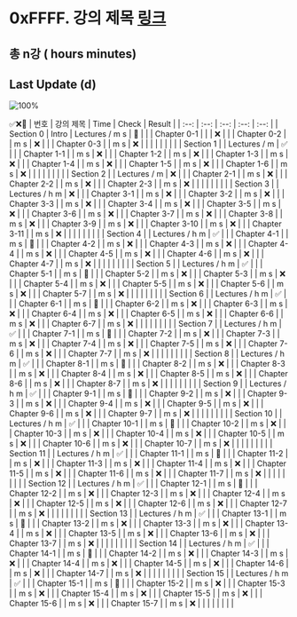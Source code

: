 # 0xFFFF. 강의 제목 [링크](#)

## 총 n강 ( hours  minutes)
    
## Last Update (d)    

![100%](https://progress-bar.dev/1/?scale=1&title=progress&width=500&color=babaca&suffix=/1)

✅❌:hammer:
| 번호 | 강의 제목 | Time | Check | Result |
| :--: | :--: | :--: | :--: | :--: |
| Section 0 | Intro |  Lectures / m s | :hammer: |  |
| Chapter 0-1 |  | | ❌ | |
| Chapter 0-2 |  | m s | ❌ | |
| Chapter 0-3 |  | m s | ❌ | | 
| | | | | |
| Section 1 |  |  Lectures / m | ✅ | |
| Chapter 1-1 |  | m s | ❌ | | 
| Chapter 1-2 |  | m s | ❌ | |
| Chapter 1-3 |  | m s | ❌ | | 
| Chapter 1-4 |  | m s | ❌ | |
| Chapter 1-5 |  | m s | ❌ | |
| Chapter 1-6 |  | m s | ❌ | | 
| | | | | |
| Section 2 |  |  Lectures / m | ❌ | |
| Chapter 2-1 |  | m s | ❌ | | 
| Chapter 2-2 |  | m s | ❌ | |
| Chapter 2-3 |  | m s | ❌ | | 
| | | | | |
| Section 3 |  |  Lectures / h m | ❌ | |
| Chapter 3-1 |  | m s | ❌ | | 
| Chapter 3-2 |  | m s | ❌ | |
| Chapter 3-3 |  | m s | ❌ | | 
| Chapter 3-4 |  | m s | ❌ | | 
| Chapter 3-5 |  | m s | ❌ | | 
| Chapter 3-6 |  | m s | ❌ | | 
| Chapter 3-7 |  | m s | ❌ | |
| Chapter 3-8 |  | m s | ❌ | | 
| Chapter 3-9 |  | m s | ❌ | | 
| Chapter 3-10 |  | m s | ❌ | | 
| Chapter 3-11 |  | m s | ❌ | | 
| | | | | |
| Section 4 |  |  Lectures / h m | ✅ | | 
| Chapter 4-1 |  | m s | :hammer: | | 
| Chapter 4-2 |  | m s | ❌ | | 
| Chapter 4-3 |  | m s | ❌ | | 
| Chapter 4-4 |  | m s | ❌ | | 
| Chapter 4-5 |  | m s | ❌ | | 
| Chapter 4-6 |  | m s | ❌ | | 
| Chapter 4-7 |  | m s | ❌ | | 
| | | | | |
| Section 5 |  |  Lectures / h m | ✅ | | 
| Chapter 5-1 |  | m s | :hammer: | | 
| Chapter 5-2 |  | m s | ❌ | | 
| Chapter 5-3 |  | m s | ❌ | | 
| Chapter 5-4 |  | m s | ❌ | | 
| Chapter 5-5 |  | m s | ❌ | | 
| Chapter 5-6 |  | m s | ❌ | | 
| Chapter 5-7 |  | m s | ❌ | | 
| | | | | |
| Section 6 |  |  Lectures / h m | ✅ | | 
| Chapter 6-1 |  | m s | :hammer: | | 
| Chapter 6-2 |  | m s | ❌ | | 
| Chapter 6-3 |  | m s | ❌ | | 
| Chapter 6-4 |  | m s | ❌ | | 
| Chapter 6-5 |  | m s | ❌ | | 
| Chapter 6-6 |  | m s | ❌ | | 
| Chapter 6-7 |  | m s | ❌ | | 
| | | | | |
| Section 7 |  |  Lectures / h m | ✅ | | 
| Chapter 7-1 |  | m s | :hammer: | | 
| Chapter 7-2 |  | m s | ❌ | | 
| Chapter 7-3 |  | m s | ❌ | | 
| Chapter 7-4 |  | m s | ❌ | | 
| Chapter 7-5 |  | m s | ❌ | | 
| Chapter 7-6 |  | m s | ❌ | | 
| Chapter 7-7 |  | m s | ❌ | | 
| | | | | |
| Section 8 |  |  Lectures / h m | ✅ | | 
| Chapter 8-1 |  | m s | :hammer: | | 
| Chapter 8-2 |  | m s | ❌ | | 
| Chapter 8-3 |  | m s | ❌ | | 
| Chapter 8-4 |  | m s | ❌ | | 
| Chapter 8-5 |  | m s | ❌ | | 
| Chapter 8-6 |  | m s | ❌ | | 
| Chapter 8-7 |  | m s | ❌ | | 
| | | | | |
| Section 9 |  |  Lectures / h m | ✅ | | 
| Chapter 9-1 |  | m s | :hammer: | | 
| Chapter 9-2 |  | m s | ❌ | | 
| Chapter 9-3 |  | m s | ❌ | | 
| Chapter 9-4 |  | m s | ❌ | | 
| Chapter 9-5 |  | m s | ❌ | | 
| Chapter 9-6 |  | m s | ❌ | | 
| Chapter 9-7 |  | m s | ❌ | | 
| | | | | |
| Section 10 |  |  Lectures / h m | ✅ | | 
| Chapter 10-1 |  | m s | :hammer: | | 
| Chapter 10-2 |  | m s | ❌ | | 
| Chapter 10-3 |  | m s | ❌ | | 
| Chapter 10-4 |  | m s | ❌ | | 
| Chapter 10-5 |  | m s | ❌ | | 
| Chapter 10-6 |  | m s | ❌ | | 
| Chapter 10-7 |  | m s | ❌ | | 
| | | | | |
| Section 11 |  |  Lectures / h m | ✅ | | 
| Chapter 11-1 |  | m s | :hammer: | | 
| Chapter 11-2 |  | m s | ❌ | | 
| Chapter 11-3 |  | m s | ❌ | | 
| Chapter 11-4 |  | m s | ❌ | | 
| Chapter 11-5 |  | m s | ❌ | | 
| Chapter 11-6 |  | m s | ❌ | | 
| Chapter 11-7 |  | m s | ❌ | | 
| | | | | |
| Section 12 |  |  Lectures / h m | ✅ | | 
| Chapter 12-1 |  | m s | :hammer: | | 
| Chapter 12-2 |  | m s | ❌ | | 
| Chapter 12-3 |  | m s | ❌ | | 
| Chapter 12-4 |  | m s | ❌ | | 
| Chapter 12-5 |  | m s | ❌ | | 
| Chapter 12-6 |  | m s | ❌ | | 
| Chapter 12-7 |  | m s | ❌ | | 
| | | | | |
| Section 13 |  |  Lectures / h m | ✅ | | 
| Chapter 13-1 |  | m s | :hammer: | | 
| Chapter 13-2 |  | m s | ❌ | | 
| Chapter 13-3 |  | m s | ❌ | | 
| Chapter 13-4 |  | m s | ❌ | | 
| Chapter 13-5 |  | m s | ❌ | | 
| Chapter 13-6 |  | m s | ❌ | | 
| Chapter 13-7 |  | m s | ❌ | | 
| | | | | |
| Section 14 |  |  Lectures / h m | ✅ | | 
| Chapter 14-1 |  | m s | :hammer: | | 
| Chapter 14-2 |  | m s | ❌ | | 
| Chapter 14-3 |  | m s | ❌ | | 
| Chapter 14-4 |  | m s | ❌ | | 
| Chapter 14-5 |  | m s | ❌ | | 
| Chapter 14-6 |  | m s | ❌ | | 
| Chapter 14-7 |  | m s | ❌ | | 
| | | | | |
| Section 15 |  |  Lectures / h m | ✅ | | 
| Chapter 15-1 |  | m s | :hammer: | | 
| Chapter 15-2 |  | m s | ❌ | | 
| Chapter 15-3 |  | m s | ❌ | | 
| Chapter 15-4 |  | m s | ❌ | | 
| Chapter 15-5 |  | m s | ❌ | | 
| Chapter 15-6 |  | m s | ❌ | | 
| Chapter 15-7 |  | m s | ❌ | | 
| | | | | |
